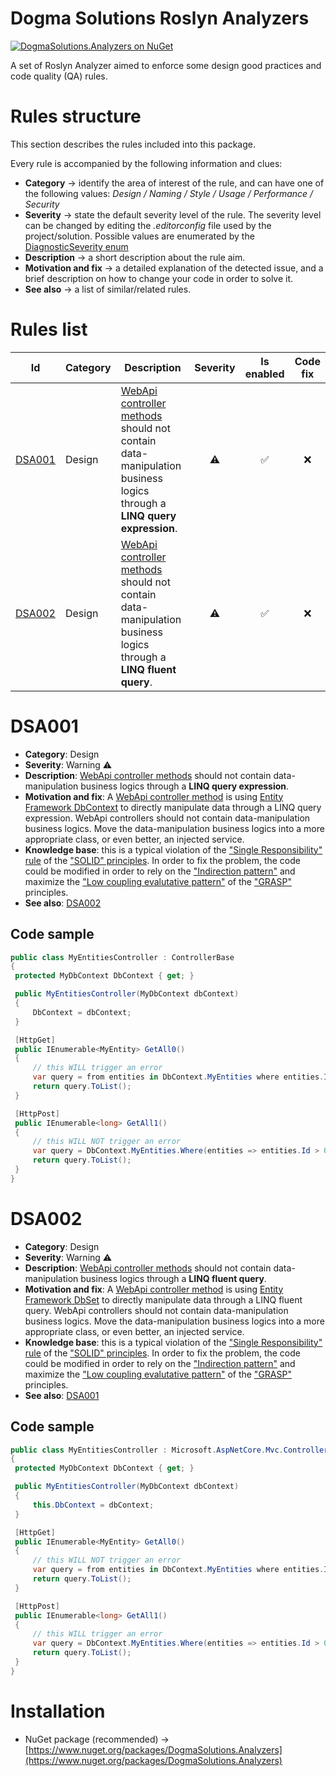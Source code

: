 # Dogma Solutions Roslyn Analyzers
[![DogmaSolutions.Analyzers on NuGet](https://img.shields.io/nuget/v/DogmaSolutions.Analyzers.svg)](https://www.nuget.org/packages/DogmaSolutions.Analyzers/)

A set of Roslyn Analyzer aimed to enforce some design good practices and code quality (QA) rules.

# Rules structure
This section describes the rules included into this package.

Every rule is accompanied by the following information and clues:
- **Category** → identify the area of interest of the rule, and can have one of the following values: _Design / Naming / Style / Usage / Performance / Security_ 
- **Severity** → state the default severity level of the rule. The severity level can be changed by editing the _.editorconfig_ file used by the project/solution. Possible values are enumerated by the [DiagnosticSeverity enum](https://docs.microsoft.com/en-us/dotnet/api/microsoft.codeanalysis.diagnosticseverity)
- **Description** → a short description about the rule aim.
- **Motivation and fix** → a detailed explanation of the detected issue, and a brief description on how to change your code in order to solve it.
- **See also** → a list of similar/related rules.


# Rules list
|Id|Category|Description|Severity|Is enabled|Code fix|
|--|--------|-----------|:------:|:--------:|:------:|
|[DSA001](#dsa001)|Design|[WebApi controller methods](https://docs.microsoft.com/en-us/dotnet/api/microsoft.aspnetcore.mvc.controllerbase) should not contain data-manipulation business logics through a **LINQ query expression**.|⚠|✅|❌|
|[DSA002](#dsa002)|Design|[WebApi controller methods](https://docs.microsoft.com/en-us/dotnet/api/microsoft.aspnetcore.mvc.controllerbase) should not contain data-manipulation business logics through a **LINQ fluent query**.|⚠|✅|❌|

       
# DSA001
- **Category**: Design
- **Severity**: Warning ⚠
- **Description**: [WebApi controller methods](https://docs.microsoft.com/en-us/dotnet/api/microsoft.aspnetcore.mvc.controllerbase) should not contain data-manipulation business logics through a **LINQ query expression**.
- **Motivation and fix**: A [WebApi controller method](https://docs.microsoft.com/en-us/dotnet/api/microsoft.aspnetcore.mvc.controllerbase) is using [Entity Framework DbContext](https://docs.microsoft.com/en-us/dotnet/api/microsoft.entityframeworkcore.dbcontext) to directly manipulate data through a LINQ query expression. WebApi controllers should not contain data-manipulation business logics. Move the data-manipulation business logics into a more appropriate class, or even better, an injected service.
- **Knowledge base**: this is a typical violation of the ["Single Responsibility" rule](https://en.wikipedia.org/wiki/Single-responsibility_principle) of the ["SOLID" principles](https://en.wikipedia.org/wiki/SOLID). In order to fix the problem, the code could be modified in order to rely on the ["Indirection pattern"](https://en.wikipedia.org/wiki/GRASP_(object-oriented_design)#Indirection) and maximize the ["Low coupling evalutative pattern"](https://en.wikipedia.org/wiki/GRASP_(object-oriented_design)#Low_coupling) of the ["GRASP"](https://en.wikipedia.org/wiki/GRASP_(object-oriented_design)) principles.
- **See also**: [DSA002](#dsa002)

## Code sample
```csharp
public class MyEntitiesController : ControllerBase
{
 protected MyDbContext DbContext { get; }

 public MyEntitiesController(MyDbContext dbContext)
 {
     DbContext = dbContext;
 }

 [HttpGet]
 public IEnumerable<MyEntity> GetAll0()
 {
     // this WILL trigger an error
     var query = from entities in DbContext.MyEntities where entities.Id > 0 select entities;
     return query.ToList(); 
 }

 [HttpPost]
 public IEnumerable<long> GetAll1()
 {
     // this WILL NOT trigger an error
     var query = DbContext.MyEntities.Where(entities => entities.Id > 0).Select(entities=>entities.Id);
     return query.ToList(); 
 }
}
```

# DSA002
- **Category**: Design
- **Severity**: Warning ⚠
- **Description**: [WebApi controller methods](https://docs.microsoft.com/en-us/dotnet/api/microsoft.aspnetcore.mvc.controllerbase) should not contain data-manipulation business logics through a **LINQ fluent query**.
- **Motivation and fix**: A [WebApi controller method](https://docs.microsoft.com/en-us/dotnet/api/microsoft.aspnetcore.mvc.controllerbase) is using [Entity Framework DbSet](https://docs.microsoft.com/en-us/dotnet/api/microsoft.entityframeworkcore.dbset-1) to directly manipulate data through a LINQ fluent query. WebApi controllers should not contain data-manipulation business logics. Move the data-manipulation business logics into a more appropriate class, or even better, an injected service.
- **Knowledge base**: this is a typical violation of the ["Single Responsibility" rule](https://en.wikipedia.org/wiki/Single-responsibility_principle) of the ["SOLID" principles](https://en.wikipedia.org/wiki/SOLID). In order to fix the problem, the code could be modified in order to rely on the ["Indirection pattern"](https://en.wikipedia.org/wiki/GRASP_(object-oriented_design)#Indirection) and maximize the ["Low coupling evalutative pattern"](https://en.wikipedia.org/wiki/GRASP_(object-oriented_design)#Low_coupling) of the ["GRASP"](https://en.wikipedia.org/wiki/GRASP_(object-oriented_design)) principles.
- **See also**: [DSA001](#dsa001)

## Code sample
```csharp
public class MyEntitiesController : Microsoft.AspNetCore.Mvc.ControllerBase
{
 protected MyDbContext DbContext { get; }

 public MyEntitiesController(MyDbContext dbContext)
 {
     this.DbContext = dbContext;
 }

 [HttpGet]
 public IEnumerable<MyEntity> GetAll0()
 {
     // this WILL NOT trigger an error
     var query = from entities in DbContext.MyEntities where entities.Id > 0 select entities;
     return query.ToList(); 
 }

 [HttpPost]
 public IEnumerable<long> GetAll1()
 {
     // this WILL trigger an error
     var query = DbContext.MyEntities.Where(entities => entities.Id > 0).Select(entities=>entities.Id);
     return query.ToList(); 
 }
}
```
                                               

# Installation
- NuGet package (recommended) → [https://www.nuget.org/packages/DogmaSolutions.Analyzers](https://www.nuget.org/packages/DogmaSolutions.Analyzers)
